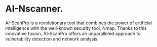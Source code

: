 # AI-Nscanner.
AI-ScanPro is a revolutionary tool that combines the power of artificial intelligence with the well-known security tool, Nmap. Thanks to this innovative fusion, AI-ScanPro offers an unparalleled approach to vulnerability detection and network analysis.
